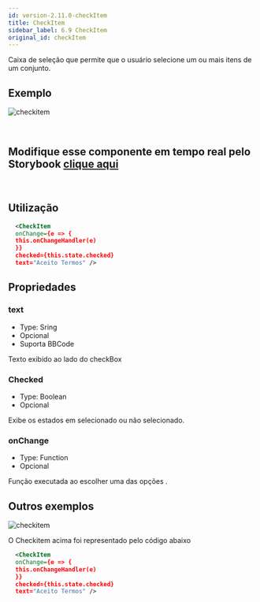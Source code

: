 ```yaml
---
id: version-2.11.0-checkItem
title: CheckItem
sidebar_label: 6.9 CheckItem
original_id: checkItem
---
```


Caixa de seleção que permite que o usuário selecione um ou mais itens de um conjunto.

## Exemplo

![checkitem](assets/images_components/v2.0.0/checkitem.png)

<br>

## Modifique esse componente em tempo real pelo Storybook [clique aqui](https://ame-miniapp-components.calindra.com.br/storybook/?path=/story/intera%C3%A7%C3%B5es-checkitem--basic)

<br>

## Utilização

```xml
  <CheckItem
  onChange={e => {
  this.onChangeHandler(e)
  }}
  checked={this.state.checked}
  text="Aceito Termos" />
```

## Propriedades

### text

- Type: Sring
- Opcional
- Suporta BBCode

Texto exibido ao lado do checkBox

### Checked

- Type: Boolean
- Opcional

Exibe os estados em selecionado ou não selecionado.

### onChange

- Type: Function
- Opcional

Função executada ao escolher uma das opções .

## Outros exemplos

![checkitem](assets/images_components/v2.0.0/checkitem2.png)

O Checkitem acima foi representado pelo código abaixo

```xml
  <CheckItem
  onChange={e => {
  this.onChangeHandler(e)
  }}
  checked={this.state.checked}
  text="Aceito Termos" />
```
